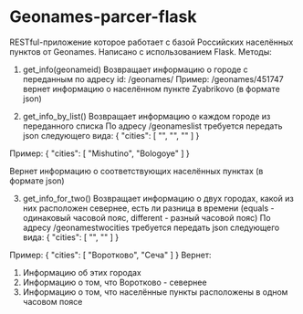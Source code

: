 # Geonames-parcer-flask
RESTful-приложение которое работает с базой Российских населённых пунктов от Geonames. Написано с использованием Flask.
Методы:
1. get_info(geonameid)
Возвращает информацию о городе с переданным по адресу id: /geonames/<geonameid>
Пример: /geonames/451747 вернет информацию о населённом пункте Zyabrikovo (в формате json)

2. get_info_by_list()
Возвращает информацию о каждом городе из переданного списка
По адресу /geonameslist требуется передать json следующего вида:
{
    "cities": [
        "<Cityname1>",
        "<Cityname2>",
        "<Cityname3>"
    ]
}

Пример:
{
    "cities": [
        "Mishutino",
        "Bologoye"
    ]
}

Вернет информацию о соответствующих населённых пунктах (в формате json)

3. get_info_for_two()
Возвращает информацию о двух городах, какой из них расположен севернее, есть ли разница в времени (equals - одинаковый часовой пояс, different - разный часовой пояс)
По адресу /geonamestwocities требуется передать json следующего вида:
{
    "cities": [
        "<Cityname1>",
        "<Cityname2>"
    ]
}

Пример:
{
    "cities": [
        "Воротково",
        "Сеча"
    ]
}
Вернет:
1) Информацию об этих городах
2) Информацию о том, что Воротково - севернее
3) Информацию о том, что населённые пункты расположены в одном часовом поясе
